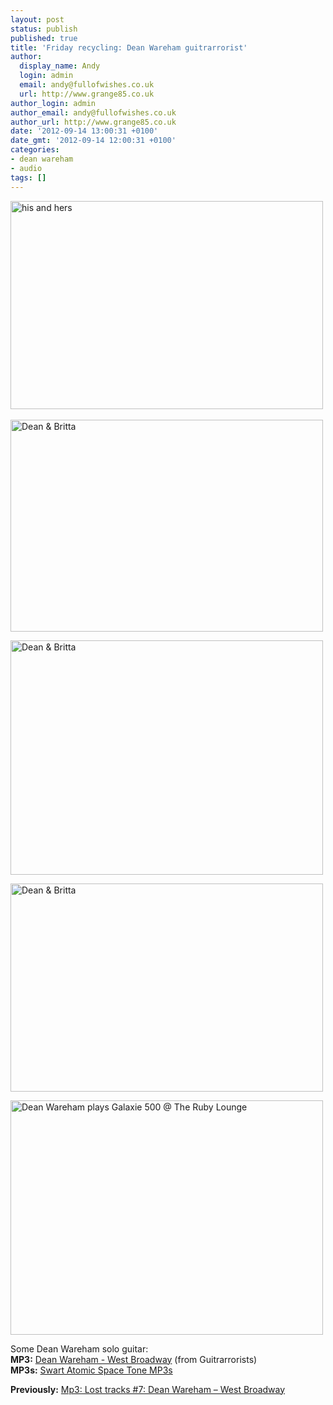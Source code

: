 ```yaml
---
layout: post
status: publish
published: true
title: 'Friday recycling: Dean Wareham guitrarrorist'
author:
  display_name: Andy
  login: admin
  email: andy@fullofwishes.co.uk
  url: http://www.grange85.co.uk
author_login: admin
author_email: andy@fullofwishes.co.uk
author_url: http://www.grange85.co.uk
date: '2012-09-14 13:00:31 +0100'
date_gmt: '2012-09-14 12:00:31 +0100'
categories:
- dean wareham
- audio
tags: []
---
```

<p><a href="http://www.flickr.com/photos/marthaburzynski/443532873/" title="his and hers by martha burzynski, on Flickr"><img class="aligncenter" src="http://farm1.staticflickr.com/201/443532873_7762046bbb.jpg" width="500" height="333" alt="his and hers"></a><br />
<a id="more"></a><a id="more-3362"></a><br />
<a href="http://www.flickr.com/photos/walkingparty/2298933551/" title="Dean & Britta by MJLphoto.com, on Flickr"><img class="aligncenter" src="http://farm4.staticflickr.com/3210/2298933551_8f11b07b5d.jpg" width="500" height="339" alt="Dean & Britta"></a></p>
<p><a href="http://www.flickr.com/photos/grange85/5651189927/" title="Dean & Britta by andyaldridge, on Flickr"><img class="aligncenter" src="http://farm6.staticflickr.com/5185/5651189927_7f642c81db.jpg" width="500" height="375" alt="Dean & Britta"></a></p>
<p><a href="http://www.flickr.com/photos/marthaburzynski/443532917/" title="Dean & Britta by martha burzynski, on Flickr"><img class="aligncenter" src="http://farm1.staticflickr.com/187/443532917_f2d471a908.jpg" width="500" height="333" alt="Dean & Britta"></a></p>
<p><a href="http://www.flickr.com/photos/ricksflickr/5449103988/" title="Dean Wareham plays Galaxie 500 @ The Ruby Lounge by Rick & Mindy, on Flickr"><img class="aligncenter" src="http://farm5.staticflickr.com/4134/5449103988_bf1e26ccc9.jpg" width="500" height="375" alt="Dean Wareham plays Galaxie 500 @ The Ruby Lounge"></a></p>
<p>Some Dean Wareham solo guitar:<br />
<strong>MP3:</strong> <a href="http://www.box.net/shared/f2oh4990h9">Dean Wareham - West Broadway</a> (from Guitrarrorists)<br />
<strong>MP3s:</strong> <a href="http://swartamps.com/dean_wareham_swart_atomic_spacetone.htm">Swart Atomic Space Tone MP3s</a> </p>
<p><strong>Previously:</strong> <a href="/2009/09/23/mp3-lost-tracks-7-dean-wareham-west-broadway/">Mp3: Lost tracks #7: Dean Wareham – West Broadway</a></p>
